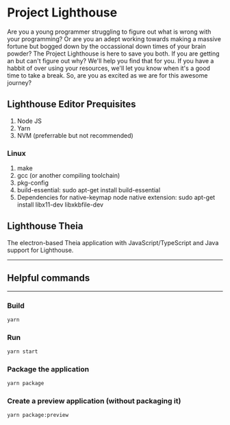 # Project Lighthouse
Are you a young programmer struggling to figure out what is wrong with your programming? Or are you an adept working towards making a massive fortune but bogged down by the occassional down times of your brain powder?
The Project Lighthouse is here to save you both. If you are getting an but can't figure out why? We'll help you find that for you. If you have a habbit of over using your resources, we'll let you know when it's a good time to take a break.
So, are you as excited as we are for this awesome journey?

## Lighthouse Editor Prequisites
1. Node JS
2. Yarn
3. NVM (preferrable but not recommended)

### Linux
1. make
2. gcc (or another compiling toolchain)
3. pkg-config
4. build-essential: sudo apt-get install build-essential
5. Dependencies for native-keymap node native extension: sudo apt-get install libx11-dev libxkbfile-dev

## Lighthouse Theia

The electron-based Theia application with JavaScript/TypeScript and Java support for Lighthouse.

---

## Helpful commands
---

### Build

```sh
yarn
```

### Run

```sh
yarn start
```

### Package the application

```sh
yarn package
```

### Create a preview application (without packaging it)

```sh
yarn package:preview
```
